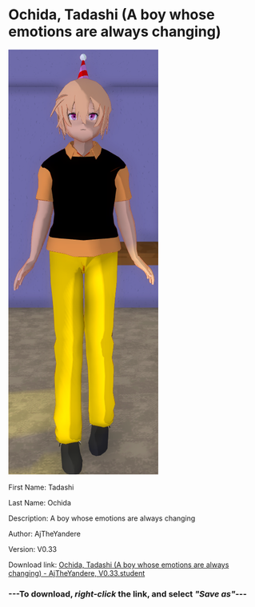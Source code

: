 # Ochida, Tadashi (A boy whose emotions are always changing)

<img src = "https://raw.githubusercontent.com/Arbiter1223/Daigaku-Gurashi-Custom-Students/master/Students/Files/Ochida%2C%20Tadashi%20(A%20boy%20whose%20emotions%20are%20always%20changing).png">

First Name: Tadashi

Last Name: Ochida

Description: A boy whose emotions are always changing

Author: AjTheYandere

Version: V0.33

Download link: <a href="https://raw.githubusercontent.com/Arbiter1223/Daigaku-Gurashi-Custom-Students/master/Students/Files/Ochida%2C%20Tadashi%20(A%20boy%20whose%20emotions%20are%20always%20changing)%20-%20AjTheYandere%2C%20V0.33.student">Ochida, Tadashi (A boy whose emotions are always changing) - AjTheYandere, V0.33.student</a>

### ---**To download, _right-click_ the link, and select _"Save as"_**---
